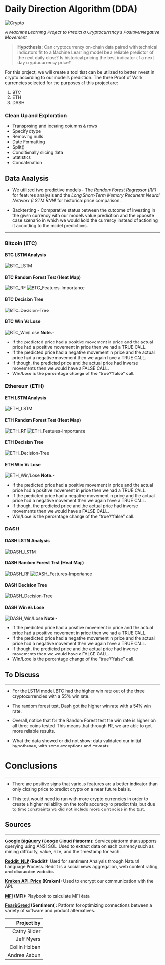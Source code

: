 # Daily Direction Algorithm (DDA) 

![Crypto](Images/multiple.jpg)

*A Machine Learning Project to Predict a Cryptocurrency’s Positive/Negative Movement*

>**Hypothesis:** Can cryptocurrency on-chain data paired with technical indicators fit to a Machine Learning model be a reliable predictor of the next daily close? Is historical pricing the best indicator of a next day cryptocurrency price?

For this project, we will create a tool that can be utilized to better invest in crypto according to our model’s prediction. The three Proof of Work currencies selected for the purposes of this project are:
1. BTC
2. ETH
3. DASH

### Clean Up and Exploration
- Transposing and locating columns & rows
- Specify dtype
- Removing nulls
- Date Formatting
- Split() 
- Conditionally slicing data
- Statistics
- Concatenation

## Data Analysis
* We utilized two predictive models - The *Random Forest Regressor (RF)* for features analysis and the *Long Short-Term Memory Recurrent Neural Network (LSTM RNN)* for historical price comparison.

* Backtesting - Comparative status between the outcome of investing in the given currency with our models value predicition and the opposite case scenario in which we would hold the currency instead of actioning it according to the model predictions.

____
### Bitcoin (BTC)

#### BTC LSTM Analysis
![BTC_LSTM](Images/btc_lstm.jpg)

#### BTC Random Forest Test (Heat Map)
![BTC_RF](Images/btc_rf_heatmap.jpg)
![BTC_Features-Importance](Images/btc_features-importance.jpg)

#### BTC Decision Tree
![BTC_Decision-Tree](Images/btc_decision-tree.jpg)

#### BTC Win Vs Lose
![BTC_Win/Lose](Images/btc_win-lose-compare.jpg)
**Note.-**
* If the predicted price had a positive movement in price and the actual price had a positive movement in price then we had a TRUE CALL. 
* If the predicted price had a negative movement in price and the actual price had a negative movement then we again have a TRUE CALL.
* If though, the predicted price and the actual price had inverse movements then we would have a FALSE CALL.
* Win/Lose is the percentage change of the “true”/”false” call.

### Ethereum (ETH)

#### ETH LSTM Analysis
![ETH_LSTM](Images/eth_lstm.jpg)

#### ETH Random Forest Test (Heat Map)
![ETH_RF](Images/eth_rf_heatmap.jpg)
![ETH_Features-Importance](Images/eth_features-importance.jpg)

#### ETH Decision Tree
![ETH_Decision-Tree](Images/eth_decision-tree.jpg)

#### ETH Win Vs Lose
![ETH_Win/Lose](Images/eth_win-lose-compare.jpg)
**Note.-**
* If the predicted price had a positive movement in price and the actual price had a positive movement in price then we had a TRUE CALL. 
* If the predicted price had a negative movement in price and the actual price had a negative movement then we again have a TRUE CALL.
* If though, the predicted price and the actual price had inverse movements then we would have a FALSE CALL.
* Win/Lose is the percentage change of the “true”/”false” call.


### DASH

#### DASH LSTM Analysis
![DASH_LSTM](Images/dash_lstm.jpg)

#### DASH Random Forest Test (Heat Map)
![DASH_RF](Images/dash_rf_heatmap.jpg)
![DASH_Features-Importance](Images/dash_features-importance.jpg)

#### DASH Decision Tree
![DASH_Decision-Tree](Images/dash_decision-tree.jpg)

#### DASH Win Vs Lose
![DASH_Win/Lose](Images/dash_win-lose-compare.jpg)
**Note.-**
* If the predicted price had a positive movement in price and the actual price had a positive movement in price then we had a TRUE CALL. 
* If the predicted price had a negative movement in price and the actual price had a negative movement then we again have a TRUE CALL.
* If though, the predicted price and the actual price had inverse movements then we would have a FALSE CALL.
* Win/Lose is the percentage change of the “true”/”false” call.


## To Discuss
____
- For the LSTM model, BTC had the higher win rate out of the three cryptocurrencies with a 55% win rate. 

- The random forest test, Dash got the higher win rate with a 54% win rate. 

- Overall, notice that for the Random Forest test the win rate is higher on all three coins tested. This means that through FR, we are able to get more reliable results.

- What the data showed or did not show: data validated our initial hypotheses, with some exceptions and caveats.

# Conclusions
____
- There are positive signs that various features are a better indicator than only closing price to predict crypto on a near future baisis.

- This test would need to run with more crypto currencies in order to create a higher reliability on the tool’s accuracy to predict this, but due to time constraints we did not include more currencies in the test.

## Sources
____

**[Google BigQuery](https://console.cloud.google.com/) (Google Cloud Platform):** Service platform that supports querying using ANSI SQL. Used to extract data on each currency such as mining difficulty, value, size, and the timestamp for each. 

**[Reddit_NLP](https://www.reddit.com/) (Reddit):** Used for sentiment Analysis through Natural Language Process. Reddit is a social news aggregation, web content rating, and discussion website.

**[Kraken API_Price](https://support.kraken.com/hc/en-us) (Kraken):** Used to encrypt our communication with the API.

**[MFI](https://randerson112358.medium.com/algorithmic-trading-strategy-using-money-flow-index-mfi-python-aa46461a5ea5) (MFI):** Playbook to calculate MFI data

**[Fear&Greed](https://alternative.me/crypto/fear-and-greed-index/) (Sentiment):** Patform for optimizing connections between a variety of software and product alternatives.



| Project by |
|-----------:|
| Cathy Slider |
| Jeff Myers |
| Collin Holben |
| Andrea Asbun |

